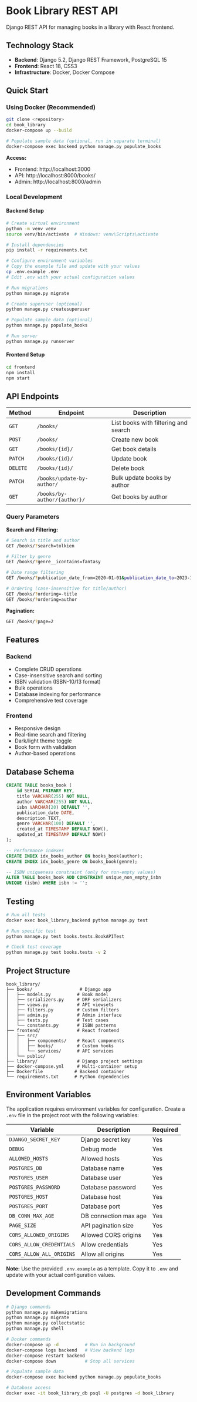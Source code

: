 # Book Library REST API

Django REST API for managing books in a library with React frontend.

## Technology Stack

- **Backend**: Django 5.2, Django REST Framework, PostgreSQL 15
- **Frontend**: React 18, CSS3
- **Infrastructure**: Docker, Docker Compose

## Quick Start

### Using Docker (Recommended)

```bash
git clone <repository>
cd book_library
docker-compose up --build

# Populate sample data (optional, run in separate terminal)
docker-compose exec backend python manage.py populate_books
```

**Access:**

- Frontend: http://localhost:3000
- API: http://localhost:8000/books/
- Admin: http://localhost:8000/admin

### Local Development

#### Backend Setup

```bash
# Create virtual environment
python -m venv venv
source venv/bin/activate  # Windows: venv\Scripts\activate

# Install dependencies
pip install -r requirements.txt

# Configure environment variables
# Copy the example file and update with your values
cp .env.example .env
# Edit .env with your actual configuration values

# Run migrations
python manage.py migrate

# Create superuser (optional)
python manage.py createsuperuser

# Populate sample data (optional)
python manage.py populate_books

# Run server
python manage.py runserver
```

#### Frontend Setup

```bash
cd frontend
npm install
npm start
```

## API Endpoints

| Method   | Endpoint                     | Description                          |
| -------- | ---------------------------- | ------------------------------------ |
| `GET`    | `/books/`                    | List books with filtering and search |
| `POST`   | `/books/`                    | Create new book                      |
| `GET`    | `/books/{id}/`               | Get book details                     |
| `PATCH`  | `/books/{id}/`               | Update book                          |
| `DELETE` | `/books/{id}/`               | Delete book                          |
| `PATCH`  | `/books/update-by-author/`   | Bulk update books by author          |
| `GET`    | `/books/by-author/{author}/` | Get books by author                  |

### Query Parameters

**Search and Filtering:**

```bash
# Search in title and author
GET /books/?search=tolkien

# Filter by genre
GET /books/?genre__icontains=fantasy

# Date range filtering
GET /books/?publication_date_from=2020-01-01&publication_date_to=2023-12-31

# Ordering (case-insensitive for title/author)
GET /books/?ordering=-title
GET /books/?ordering=author
```

**Pagination:**

```bash
GET /books/?page=2
```

## Features

### Backend

- Complete CRUD operations
- Case-insensitive search and sorting
- ISBN validation (ISBN-10/13 format)
- Bulk operations
- Database indexing for performance
- Comprehensive test coverage

### Frontend

- Responsive design
- Real-time search and filtering
- Dark/light theme toggle
- Book form with validation
- Author-based operations

## Database Schema

```sql
CREATE TABLE books_book (
    id SERIAL PRIMARY KEY,
    title VARCHAR(255) NOT NULL,
    author VARCHAR(255) NOT NULL,
    isbn VARCHAR(20) DEFAULT '',
    publication_date DATE,
    description TEXT,
    genre VARCHAR(100) DEFAULT '',
    created_at TIMESTAMP DEFAULT NOW(),
    updated_at TIMESTAMP DEFAULT NOW()
);

-- Performance indexes
CREATE INDEX idx_books_author ON books_book(author);
CREATE INDEX idx_books_genre ON books_book(genre);

-- ISBN uniqueness constraint (only for non-empty values)
ALTER TABLE books_book ADD CONSTRAINT unique_non_empty_isbn
UNIQUE (isbn) WHERE isbn != '';
```

## Testing

```bash
# Run all tests
docker exec book_library_backend python manage.py test

# Run specific test
python manage.py test books.tests.BookAPITest

# Check test coverage
python manage.py test books.tests -v 2
```

## Project Structure

```
book_library/
├── books/                  # Django app
│   ├── models.py          # Book model
│   ├── serializers.py     # DRF serializers
│   ├── views.py           # API viewsets
│   ├── filters.py         # Custom filters
│   ├── admin.py           # Admin interface
│   ├── tests.py           # Test cases
│   └── constants.py       # ISBN patterns
├── frontend/              # React frontend
│   ├── src/
│   │   ├── components/    # React components
│   │   ├── hooks/         # Custom hooks
│   │   └── services/      # API services
│   └── public/
├── library/               # Django project settings
├── docker-compose.yml     # Multi-container setup
├── Dockerfile            # Backend container
└── requirements.txt      # Python dependencies
```

## Environment Variables

The application requires environment variables for configuration. Create a `.env` file in the project root with the following variables:

| Variable                 | Description           | Required |
| ------------------------ | --------------------- | -------- |
| `DJANGO_SECRET_KEY`      | Django secret key     | Yes      |
| `DEBUG`                  | Debug mode            | Yes      |
| `ALLOWED_HOSTS`          | Allowed hosts         | Yes      |
| `POSTGRES_DB`            | Database name         | Yes      |
| `POSTGRES_USER`          | Database user         | Yes      |
| `POSTGRES_PASSWORD`      | Database password     | Yes      |
| `POSTGRES_HOST`          | Database host         | Yes      |
| `POSTGRES_PORT`          | Database port         | Yes      |
| `DB_CONN_MAX_AGE`        | DB connection max age | Yes      |
| `PAGE_SIZE`              | API pagination size   | Yes      |
| `CORS_ALLOWED_ORIGINS`   | Allowed CORS origins  | Yes      |
| `CORS_ALLOW_CREDENTIALS` | Allow credentials     | Yes      |
| `CORS_ALLOW_ALL_ORIGINS` | Allow all origins     | Yes      |

**Note:** Use the provided `.env.example` as a template. Copy it to `.env` and update with your actual configuration values.

## Development Commands

```bash
# Django commands
python manage.py makemigrations
python manage.py migrate
python manage.py collectstatic
python manage.py shell

# Docker commands
docker-compose up -d          # Run in background
docker-compose logs backend   # View backend logs
docker-compose restart backend
docker-compose down           # Stop all services

# Populate sample data
docker-compose exec backend python manage.py populate_books

# Database access
docker exec -it book_library_db psql -U postgres -d book_library
```
